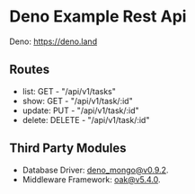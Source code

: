 # Deno Example Rest Api

Deno:
<a href="https://deno.land">https://deno.land</a>

## Routes

- list: GET - "/api/v1/tasks"
- show: GET - "/api/v1/task/:id"
- update: PUT - "/api/v1/task/:id"
- delete: DELETE - "/api/v1/task/:id"

## Third Party Modules

- Database Driver: [deno_mongo@v0.9.2](https://deno.land/x/mongo).
- Middleware Framework: [oak@v5.4.0](https://deno.land/x/oak).
